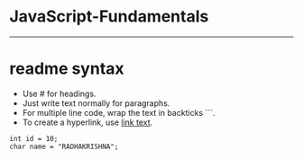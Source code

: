 # JavaScript-Fundamentals

-------------------------------------------

# readme syntax

- Use # for headings. 
- Just write text normally for paragraphs.
- For multiple line code, wrap the text in backticks ```.
- To create a hyperlink, use [link text](URL).


```
int id = 10;
char name = "RADHAKRISHNA";
